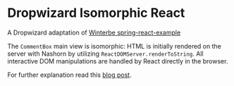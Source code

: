 Dropwizard Isomorphic React
============================

A Dropwizard adaptation of [Winterbe spring-react-example](https://github.com/winterbe/spring-react-example)

The `CommentBox` main view is isomorphic: HTML is initially rendered on the server with Nashorn by utilizing `ReactDOMServer.renderToString`. All interactive DOM manipulations are handled by React directly in the browser.

For further explanation read this [blog post](http://winterbe.com/posts/2015/02/16/isomorphic-react-webapps-on-the-jvm/).